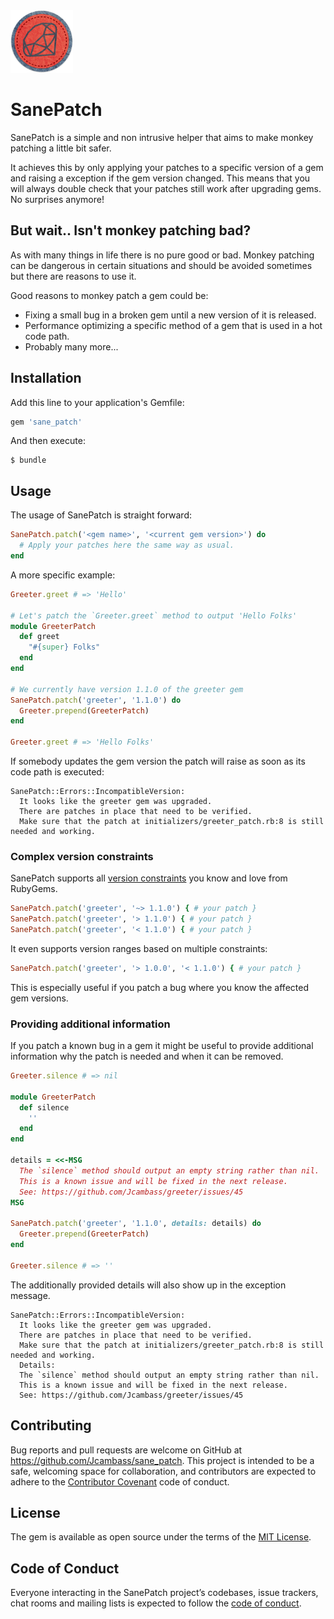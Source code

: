 <img src="https://raw.githubusercontent.com/Jcambass/sane_patch/master/logo.png" width="100" height="100">

# SanePatch

SanePatch is a simple and non intrusive helper that aims to make monkey patching a little bit safer.

It achieves this by only applying your patches to a specific version of a gem and raising a exception if the gem version changed. This means that you will always double check that your patches still work after upgrading gems. No surprises anymore!

## But wait.. Isn't monkey patching bad?

As with many things in life there is no pure good or bad. Monkey patching can be dangerous in certain situations and should be avoided sometimes but there are reasons to use it.

Good reasons to monkey patch a gem could be:
- Fixing a small bug in a broken gem until a new version of it is released.
- Performance optimizing a specific method of a gem that is used in a hot code path.
- Probably many more...

## Installation

Add this line to your application's Gemfile:

```ruby
gem 'sane_patch'
```

And then execute:

    $ bundle

## Usage

The usage of SanePatch is straight forward:


```ruby
SanePatch.patch('<gem name>', '<current gem version>') do
  # Apply your patches here the same way as usual.
end
```

A more specific example:

```ruby
Greeter.greet # => 'Hello'

# Let's patch the `Greeter.greet` method to output 'Hello Folks'
module GreeterPatch
  def greet
    "#{super} Folks"
  end
end

# We currently have version 1.1.0 of the greeter gem
SanePatch.patch('greeter', '1.1.0') do
  Greeter.prepend(GreeterPatch)
end

Greeter.greet # => 'Hello Folks'
```

If somebody updates the gem version the patch will raise as soon as its code path is executed:
```
SanePatch::Errors::IncompatibleVersion:
  It looks like the greeter gem was upgraded.
  There are patches in place that need to be verified.
  Make sure that the patch at initializers/greeter_patch.rb:8 is still needed and working.
```

### Complex version constraints

SanePatch supports all [version constraints](http://docs.seattlerb.org/rubygems/Gem/Requirement.html) you know and love from RubyGems.

```ruby
SanePatch.patch('greeter', '~> 1.1.0') { # your patch }
SanePatch.patch('greeter', '> 1.1.0') { # your patch }
SanePatch.patch('greeter', '< 1.1.0') { # your patch }
```

It even supports version ranges based on multiple constraints:

```ruby
SanePatch.patch('greeter', '> 1.0.0', '< 1.1.0') { # your patch }
```

This is especially useful if you patch a bug where you know the affected gem versions.

### Providing additional information

If you patch a known bug in a gem it might be useful to provide additional information why the patch is needed and when it can be removed.

```ruby
Greeter.silence # => nil

module GreeterPatch
  def silence
    ''
  end
end

details = <<-MSG
  The `silence` method should output an empty string rather than nil.
  This is a known issue and will be fixed in the next release.
  See: https://github.com/Jcambass/greeter/issues/45
MSG

SanePatch.patch('greeter', '1.1.0', details: details) do
  Greeter.prepend(GreeterPatch)
end

Greeter.silence # => ''
```

The additionally provided details will also show up in the exception message.

```
SanePatch::Errors::IncompatibleVersion:
  It looks like the greeter gem was upgraded.
  There are patches in place that need to be verified.
  Make sure that the patch at initializers/greeter_patch.rb:8 is still needed and working.
  Details:
  The `silence` method should output an empty string rather than nil.
  This is a known issue and will be fixed in the next release.
  See: https://github.com/Jcambass/greeter/issues/45
```

## Contributing

Bug reports and pull requests are welcome on GitHub at https://github.com/Jcambass/sane_patch. This project is intended to be a safe, welcoming space for collaboration, and contributors are expected to adhere to the [Contributor Covenant](http://contributor-covenant.org) code of conduct.

## License

The gem is available as open source under the terms of the [MIT License](https://opensource.org/licenses/MIT).

## Code of Conduct

Everyone interacting in the SanePatch project’s codebases, issue trackers, chat rooms and mailing lists is expected to follow the [code of conduct](https://github.com/Jcambass/sane_patch/blob/master/CODE_OF_CONDUCT.md).
